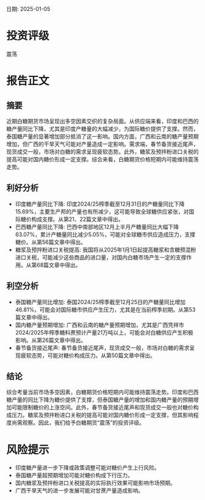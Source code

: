 
日期: 2025-01-05

# 投资评级

震荡

# 报告正文

## 摘要

近期白糖期货市场呈现出多空因素交织的复杂局面。从供应端来看，印度和巴西的糖产量同比下降，尤其是印度产糖量的大幅减少，为国际糖价提供了支撑。然而，泰国糖产量的显著增加部分抵消了这一影响。国内方面，广西和云南的糖产量预期增加，但广西的干旱天气可能对产量造成一定影响。需求端，春节备货接近尾声，现货成交一般，市场对白糖的需求呈现疲软态势。此外，糖浆及预拌粉进口关税的提高可能对国内糖价形成一定支撑。综合来看，白糖期货价格短期内可能维持震荡走势。

## 利好分析

* 印度糖产量同比下降: 印度2024/25榨季截至12月31日的产糖量同比下降15.69%，主要生产邦的产量也有所减少，这可能导致全球糖供应紧张，对国际糖价构成支撑。从第21、22篇文章中得出。
* 巴西糖产量同比下降: 巴西中南部地区12月上半月产糖量同比大幅下降63.07%，累计产糖量同比减少5.05%，可能对全球糖市供应造成压力，支撑糖价。从第56篇文章中得出。
* 糖浆及预拌粉进口关税提高: 我国将从2025年1月1日起提高糖浆和含糖预混粉进口关税，可能减少这些商品的进口量，对国内白糖市场产生一定的支撑作用。从第68篇文章中得出。

## 利空分析

* 泰国糖产量同比增加: 泰国2024/25榨季截至12月25日的产糖量同比增加46.81%，可能会对国际糖市供应产生压力，尤其是在当前榨季初期。从第53篇文章中得出。
* 国内糖产量预期增加: 广西和云南的糖产量预期增加，尤其是广西凭祥市2024/2025年榨季糖料蔗预计产量21万吨以上，可能会对白糖供应产生积极影响。从第26篇文章中得出。
* 春节备货接近尾声: 春节备货接近尾声，现货成交一般，市场对白糖的需求呈现疲软态势，可能对糖价构成压力。从第50篇文章中得出。

## 结论

综合考量当前市场多空因素，白糖期货价格短期内可能维持震荡走势。印度和巴西糖产量的同比下降为糖价提供了支撑，但泰国糖产量的增加和国内糖产量的预期增加可能限制糖价的上涨空间。此外，春节备货接近尾声和现货成交一般也对糖价构成压力。糖浆及预拌粉进口关税的提高可能对国内糖价形成一定支撑，但其影响程度尚需观察。因此，我们给予白糖期货“震荡”的投资评级。

# 风险提示

* 印度糖产量进一步下降或政策调整可能对糖价产生上行风险。
* 泰国糖产量超预期增加可能对糖价构成下行压力。
* 国内糖浆及预拌粉进口关税提高的实际执行效果可能影响市场预期。
* 广西干旱天气的进一步发展可能对甘蔗产量造成影响。
